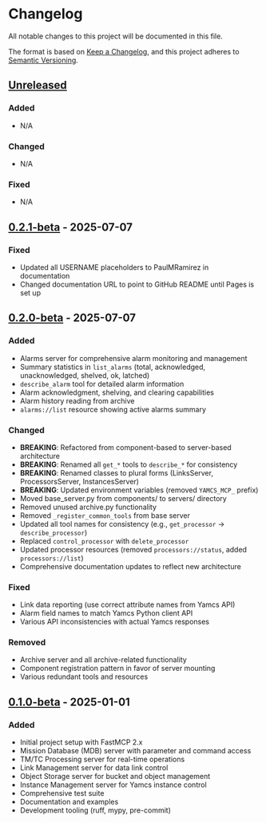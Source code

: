 # Changelog

All notable changes to this project will be documented in this file.

The format is based on [Keep a Changelog](https://keepachangelog.com/en/1.0.0/),
and this project adheres to [Semantic Versioning](https://semver.org/spec/v2.0.0.html).

## [Unreleased]

### Added
- N/A

### Changed
- N/A

### Fixed
- N/A

## [0.2.1-beta] - 2025-07-07

### Fixed
- Updated all USERNAME placeholders to PaulMRamirez in documentation
- Changed documentation URL to point to GitHub README until Pages is set up

## [0.2.0-beta] - 2025-07-07

### Added
- Alarms server for comprehensive alarm monitoring and management
- Summary statistics in `list_alarms` (total, acknowledged, unacknowledged, shelved, ok, latched)
- `describe_alarm` tool for detailed alarm information
- Alarm acknowledgment, shelving, and clearing capabilities
- Alarm history reading from archive
- `alarms://list` resource showing active alarms summary

### Changed
- **BREAKING**: Refactored from component-based to server-based architecture
- **BREAKING**: Renamed all `get_*` tools to `describe_*` for consistency
- **BREAKING**: Renamed classes to plural forms (LinksServer, ProcessorsServer, InstancesServer)
- **BREAKING**: Updated environment variables (removed `YAMCS_MCP_` prefix)
- Moved base_server.py from components/ to servers/ directory
- Removed unused archive.py functionality
- Removed `_register_common_tools` from base server
- Updated all tool names for consistency (e.g., `get_processor` → `describe_processor`)
- Replaced `control_processor` with `delete_processor`
- Updated processor resources (removed `processors://status`, added `processors://list`)
- Comprehensive documentation updates to reflect new architecture

### Fixed
- Link data reporting (use correct attribute names from Yamcs API)
- Alarm field names to match Yamcs Python client API
- Various API inconsistencies with actual Yamcs responses

### Removed
- Archive server and all archive-related functionality
- Component registration pattern in favor of server mounting
- Various redundant tools and resources

## [0.1.0-beta] - 2025-01-01

### Added
- Initial project setup with FastMCP 2.x
- Mission Database (MDB) server with parameter and command access
- TM/TC Processing server for real-time operations
- Link Management server for data link control
- Object Storage server for bucket and object management
- Instance Management server for Yamcs instance control
- Comprehensive test suite
- Documentation and examples
- Development tooling (ruff, mypy, pre-commit)

[Unreleased]: https://github.com/PaulMRamirez/yamcs-mcp-server/compare/v0.2.1-beta...HEAD
[0.2.1-beta]: https://github.com/PaulMRamirez/yamcs-mcp-server/compare/v0.2.0-beta...v0.2.1-beta
[0.2.0-beta]: https://github.com/PaulMRamirez/yamcs-mcp-server/compare/v0.1.0-beta...v0.2.0-beta
[0.1.0-beta]: https://github.com/PaulMRamirez/yamcs-mcp-server/releases/tag/v0.1.0-beta